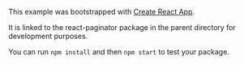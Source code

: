 This example was bootstrapped with [Create React App](https://github.com/facebook/create-react-app).

It is linked to the react-paginator package in the parent directory for development purposes.

You can run `npm install` and then `npm start` to test your package.
